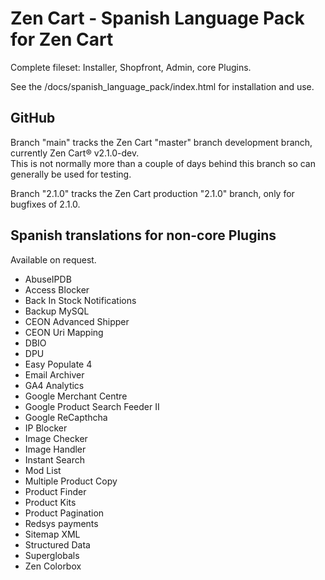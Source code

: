 # Zen Cart - Spanish Language Pack for Zen Cart

Complete fileset: Installer, Shopfront, Admin, core Plugins.

See the /docs/spanish_language_pack/index.html for installation and use.

## GitHub
Branch "main" tracks the Zen Cart "master" branch development branch, currently Zen Cart® v2.1.0-dev.  
This is not normally more than a couple of days behind this branch so can generally be used for testing.

Branch "2.1.0" tracks the Zen Cart production "2.1.0" branch, only for bugfixes of 2.1.0.

## Spanish translations for non-core Plugins
Available on request.
- AbuseIPDB
- Access Blocker
- Back In Stock Notifications
- Backup MySQL
- CEON Advanced Shipper
- CEON Uri Mapping
- DBIO
- DPU
- Easy Populate 4
- Email Archiver
- GA4 Analytics
- Google Merchant Centre
- Google Product Search Feeder II
- Google ReCapthcha
- IP Blocker
- Image Checker
- Image Handler
- Instant Search
- Mod List
- Multiple Product Copy
- Product Finder
- Product Kits
- Product Pagination
- Redsys payments
- Sitemap XML
- Structured Data
- Superglobals
- Zen Colorbox
